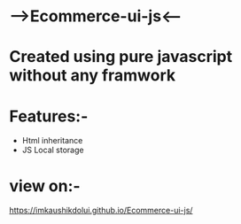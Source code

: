 # -->Ecommerce-ui-js<--
# Created using pure javascript without any framwork
# Features:-
* Html inheritance 
* JS Local storage
# view on:- 
https://imkaushikdolui.github.io/Ecommerce-ui-js/
